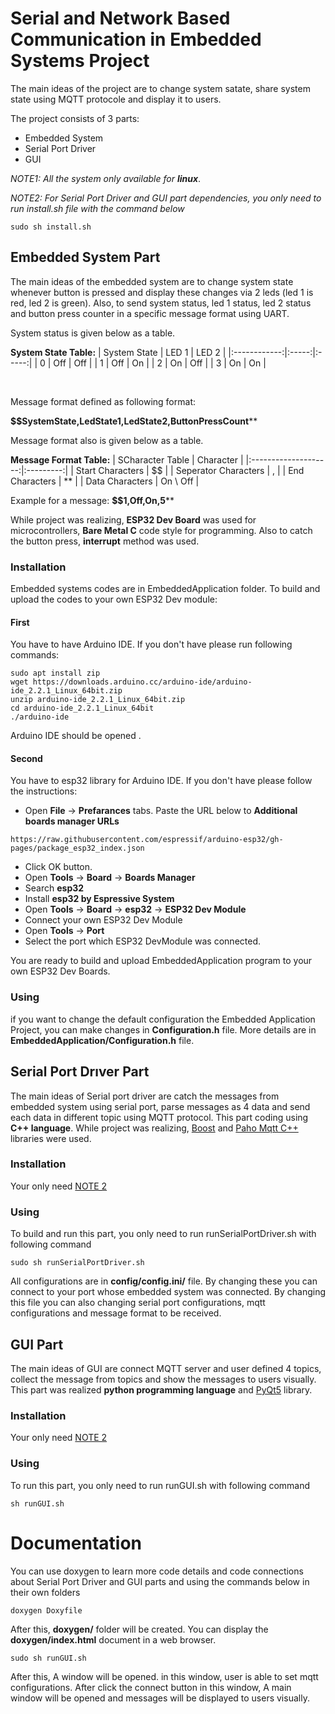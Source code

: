 # Serial and Network Based Communication in Embedded Systems Project

The main ideas of the project are to change system satate, share system state using MQTT protocole and display it to users.

The project consists of 3 parts:
 - Embedded System
 - Serial Port Driver
 - GUI

*NOTE1: All the system only available for **linux***.
&nbsp;

<a id="note-2"></a> 
*NOTE2: For Serial Port Driver and GUI part dependencies, you only need to run install.sh file with the command below*
```
sudo sh install.sh
```
## Embedded System Part

The main ideas of the embedded system are to change system state whenever button is pressed and display these changes via 2 leds (led 1 is red, led 2 is green). Also, to send system status, led 1 status, led 2 status and button press counter in a specific message format using UART.

System status is given below as a table.

**System State Table:**
| System State | LED 1 | LED 2 |
|:------------:|:-----:|:-----:|
| 0            | Off   | Off   |
| 1            | Off   | On    |
| 2            | On    | Off   |
| 3            | On    | On    |

&nbsp;

Message format defined as following format:


**$$SystemState,LedState1,LedState2,ButtonPressCount****
  

Message format also is given below as a table.

**Message Format Table:**
| SCharacter Table     | Character |
|:--------------------:|:---------:|
| Start Characters     | $$        |
| Seperator Characters | ,         |
| End Characters       | **        |
| Data Characters      | On \ Off  |

Example for a message: **$$1,Off,On,5****

While project was realizing, **ESP32 Dev Board** was used for microcontrollers, **Bare Metal C** code style for programming. Also to catch the button press, **interrupt** method was used.

### Installation
Embedded systems codes are in EmbeddedApplication folder. To build and upload the codes to your own ESP32 Dev module:

#### First
You have to have Arduino IDE. If you don't have please run following commands:
```
sudo apt install zip
wget https://downloads.arduino.cc/arduino-ide/arduino-ide_2.2.1_Linux_64bit.zip
unzip arduino-ide_2.2.1_Linux_64bit.zip
cd arduino-ide_2.2.1_Linux_64bit
./arduino-ide
```
Arduino IDE should be opened .

#### Second

You have to esp32 library for Arduino IDE. If you don't have please follow the instructions:
- Open **File** -> **Prefarances** tabs.
Paste the URL below to **Additional boards manager URLs**
```
https://raw.githubusercontent.com/espressif/arduino-esp32/gh-pages/package_esp32_index.json
```
 - Click OK button.
 - Open **Tools** -> **Board** -> **Boards Manager**
 - Search **esp32**
 - Install **esp32 by Espressive System**
 - Open **Tools** -> **Board** -> **esp32** -> **ESP32 Dev Module**
 - Connect your own ESP32 Dev Module
 - Open **Tools** -> **Port**
 - Select the port which ESP32 DevModule was connected.

You are ready to build and upload EmbeddedApplication program to your own ESP32 Dev Boards.

### Using
if you want to change the default configuration the Embedded Application Project, you can make changes in **Configuration.h** file. More details are in **EmbeddedApplication/Configuration.h** file.

## Serial Port Drıver Part
The main ideas of Serial port driver are catch the messages from embedded system using serial port, parse messages as 4 data and send each data in different topic using MQTT protocol.
This part coding using **C++ language**.
While project was realizing, [Boost](#https://www.boost.org/) and [Paho Mqtt C++](#https://www.boost.org/) libraries were used.

### Installation
Your only need [NOTE 2](#note-2) 

### Using
To build and run this part, you only need to run runSerialPortDriver.sh with following command
```
sudo sh runSerialPortDriver.sh
```

All configurations are in **config/config.ini/** file. By changing these you can connect to your port whose embedded system was connected. By changing this file you can also changing serial port configurations, mqtt configurations and message format to be received.

## GUI Part
The main ideas of GUI are connect MQTT server and user defined 4 topics, collect the message from topics and show the messages to users visually.
This part was realized **python programming language** and [PyQt5](#https://pypi.org/project/PyQt5/) library.
### Installation
Your only need [NOTE 2](#note-2) 

### Using
To run this part, you only need to run runGUI.sh with following command
```
sh runGUI.sh
```

# Documentation
You can use doxygen to learn more code details and code connections about Serial Port Driver and GUI parts and using the commands below in their own folders
```
doxygen Doxyfile
```
After this, **doxygen/** folder will be created. You can display the **doxygen/index.html** document in a web browser.
```
sudo sh runGUI.sh
```
After this, A window will be opened. in this window, user is able to set mqtt configurations. After click the connect button in this window, A main window will be opened and messages will be displayed to users visually.

